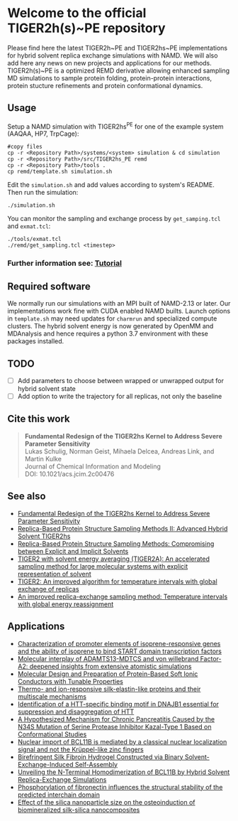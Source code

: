 # Welcome to the official TIGER2h(s)~PE repository

Please find here the latest TIGER2h~PE and TIGER2hs~PE implementations for hybrid solvent replica exchange simulations with NAMD. We will also add here any news on new projects and applications for our methods. TIGER2h(s)~PE is a optimized REMD derivative allowing enhanced sampling MD simulations to sample protein folding, protein-protein interactions, protein stucture refinements and protein conformational dynamics.

## Usage

Setup a NAMD simulation with TIGER2hs<sup>PE</sup> for one of the example system (AAQAA, HP7, TrpCage):

    #copy files
    cp -r <Repository Path>/systems/<system> simulation & cd simulation
    cp -r <Repository Path>/src/TIGER2hs_PE remd
    cp -r <Repository Path>/tools .
    cp remd/template.sh simulation.sh
    
Edit the `simulation.sh` and add values according to system's README. Then run the simulation:
    
    ./simulation.sh
    
You can monitor the sampling and exchange process by `get_samping.tcl` and `exmat.tcl`:

    ./tools/exmat.tcl
    ./remd/get_sampling.tcl <timestep>
    
### Further information see: [Tutorial](tutorial)

## Required software

We normally run our simulations with an MPI built of NAMD-2.13 or later. Our implementations work fine with CUDA enabled NAMD builts. Launch options in `template.sh` may need updates for `charmrun` and specialized compute clusters. 
The hybrid solvent energy is now generated by OpenMM and MDAnalysis and hence requires a python 3.7 environment with these packages installed.

## TODO

- [ ] Add parameters to choose between wrapped or unwrapped output for hybrid solvent state 
- [ ] Add option to write the trajectory for all replicas, not only the baseline

## Cite this work

>**Fundamental Redesign of the TIGER2hs Kernel to Address Severe Parameter Sensitivity**\
>Lukas Schulig, Norman Geist, Mihaela Delcea, Andreas Link, and Martin Kulke\
>Journal of Chemical Information and Modeling\
>DOI: 10.1021/acs.jcim.2c00476 

## See also
* [Fundamental Redesign of the TIGER2hs Kernel to Address Severe Parameter Sensitivity](https://pubs.acs.org/doi/10.1021/acs.jcim.2c00476)
* [Replica-Based Protein Structure Sampling Methods II: Advanced Hybrid Solvent TIGER2hs](https://doi.org/10.1021/acs.jpcb.9b03134)
* [Replica-Based Protein Structure Sampling Methods: Compromising between Explicit and Implicit Solvents](https://doi.org/10.1021/acs.jpcb.8b05178)
* [TIGER2 with solvent energy averaging (TIGER2A): An accelerated sampling method for large molecular systems with explicit representation of solvent](https://doi.org/10.1063/1.4932341)
* [TIGER2: An improved algorithm for temperature intervals with global exchange of replicas](https://doi.org/10.1063/1.3129342)
* [An improved replica-exchange sampling method: Temperature intervals with global energy reassignment](https://doi.org/10.1063/1.2780152)

## Applications
* [Characterization of promoter elements of isoprene-responsive genes and the ability of isoprene to bind START domain transcription factors](https://doi.org/10.1002/pld3.483)
* [Molecular interplay of ADAMTS13-MDTCS and von willebrand Factor-A2: deepened insights from extensive atomistic simulations](https://doi.org/10.1080/07391102.2022.2135138)
* [Molecular Design and Preparation of Protein-Based Soft Ionic Conductors with Tunable Properties](https://doi.org/10.1021/acsami.2c09576)
* [Thermo- and ion-responsive silk-elastin-like proteins and their multiscale mechanisms](https://doi.org/10.1039/d2tb01002j)
* [Identification of a HTT-specific binding motif in DNAJB1 essential for suppression and disaggregation of HTT](http://dx.doi.org/10.1038/s41467-022-32370-5)
* [A Hypothesized Mechanism for Chronic Pancreatitis Caused by the N34S Mutation of Serine Protease Inhibitor Kazal-Type 1 Based on Conformational Studies](https://doi.org/10.2147/JIR.S304787)
* [Nuclear import of BCL11B is mediated by a classical nuclear localization signal and not the Krüppel-like zinc fingers](https://doi.org/10.1242/jcs.258655)
* [Birefringent Silk Fibroin Hydrogel Constructed via Binary Solvent-Exchange-Induced Self-Assembly](https://doi.org/10.1021/acs.biomac.1c00065)
* [Unveiling the N-Terminal Homodimerization of BCL11B by Hybrid Solvent Replica-Exchange Simulations](https://doi.org/10.3390/ijms22073650)
* [Phosphorylation of fibronectin influences the structural stability of the predicted interchain domain](https://doi.org/10.1021/acs.jcim.9b00555)
* [Effect of the silica nanoparticle size on the osteoinduction of biomineralized silk-silica nanocomposites](https://doi.org/10.1016/j.actbio.2020.10.043)
